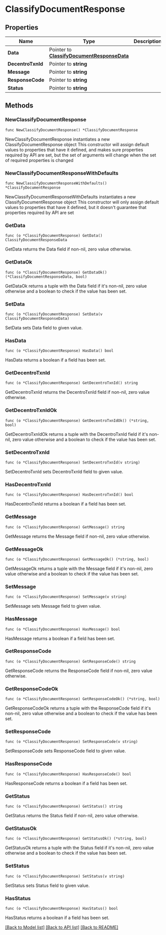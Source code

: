 # ClassifyDocumentResponse

## Properties

Name | Type | Description | Notes
------------ | ------------- | ------------- | -------------
**Data** | Pointer to [**ClassifyDocumentResponseData**](ClassifyDocumentResponseData.md) |  | [optional] 
**DecentroTxnId** | Pointer to **string** |  | [optional] 
**Message** | Pointer to **string** |  | [optional] 
**ResponseCode** | Pointer to **string** |  | [optional] 
**Status** | Pointer to **string** |  | [optional] 

## Methods

### NewClassifyDocumentResponse

`func NewClassifyDocumentResponse() *ClassifyDocumentResponse`

NewClassifyDocumentResponse instantiates a new ClassifyDocumentResponse object
This constructor will assign default values to properties that have it defined,
and makes sure properties required by API are set, but the set of arguments
will change when the set of required properties is changed

### NewClassifyDocumentResponseWithDefaults

`func NewClassifyDocumentResponseWithDefaults() *ClassifyDocumentResponse`

NewClassifyDocumentResponseWithDefaults instantiates a new ClassifyDocumentResponse object
This constructor will only assign default values to properties that have it defined,
but it doesn't guarantee that properties required by API are set

### GetData

`func (o *ClassifyDocumentResponse) GetData() ClassifyDocumentResponseData`

GetData returns the Data field if non-nil, zero value otherwise.

### GetDataOk

`func (o *ClassifyDocumentResponse) GetDataOk() (*ClassifyDocumentResponseData, bool)`

GetDataOk returns a tuple with the Data field if it's non-nil, zero value otherwise
and a boolean to check if the value has been set.

### SetData

`func (o *ClassifyDocumentResponse) SetData(v ClassifyDocumentResponseData)`

SetData sets Data field to given value.

### HasData

`func (o *ClassifyDocumentResponse) HasData() bool`

HasData returns a boolean if a field has been set.

### GetDecentroTxnId

`func (o *ClassifyDocumentResponse) GetDecentroTxnId() string`

GetDecentroTxnId returns the DecentroTxnId field if non-nil, zero value otherwise.

### GetDecentroTxnIdOk

`func (o *ClassifyDocumentResponse) GetDecentroTxnIdOk() (*string, bool)`

GetDecentroTxnIdOk returns a tuple with the DecentroTxnId field if it's non-nil, zero value otherwise
and a boolean to check if the value has been set.

### SetDecentroTxnId

`func (o *ClassifyDocumentResponse) SetDecentroTxnId(v string)`

SetDecentroTxnId sets DecentroTxnId field to given value.

### HasDecentroTxnId

`func (o *ClassifyDocumentResponse) HasDecentroTxnId() bool`

HasDecentroTxnId returns a boolean if a field has been set.

### GetMessage

`func (o *ClassifyDocumentResponse) GetMessage() string`

GetMessage returns the Message field if non-nil, zero value otherwise.

### GetMessageOk

`func (o *ClassifyDocumentResponse) GetMessageOk() (*string, bool)`

GetMessageOk returns a tuple with the Message field if it's non-nil, zero value otherwise
and a boolean to check if the value has been set.

### SetMessage

`func (o *ClassifyDocumentResponse) SetMessage(v string)`

SetMessage sets Message field to given value.

### HasMessage

`func (o *ClassifyDocumentResponse) HasMessage() bool`

HasMessage returns a boolean if a field has been set.

### GetResponseCode

`func (o *ClassifyDocumentResponse) GetResponseCode() string`

GetResponseCode returns the ResponseCode field if non-nil, zero value otherwise.

### GetResponseCodeOk

`func (o *ClassifyDocumentResponse) GetResponseCodeOk() (*string, bool)`

GetResponseCodeOk returns a tuple with the ResponseCode field if it's non-nil, zero value otherwise
and a boolean to check if the value has been set.

### SetResponseCode

`func (o *ClassifyDocumentResponse) SetResponseCode(v string)`

SetResponseCode sets ResponseCode field to given value.

### HasResponseCode

`func (o *ClassifyDocumentResponse) HasResponseCode() bool`

HasResponseCode returns a boolean if a field has been set.

### GetStatus

`func (o *ClassifyDocumentResponse) GetStatus() string`

GetStatus returns the Status field if non-nil, zero value otherwise.

### GetStatusOk

`func (o *ClassifyDocumentResponse) GetStatusOk() (*string, bool)`

GetStatusOk returns a tuple with the Status field if it's non-nil, zero value otherwise
and a boolean to check if the value has been set.

### SetStatus

`func (o *ClassifyDocumentResponse) SetStatus(v string)`

SetStatus sets Status field to given value.

### HasStatus

`func (o *ClassifyDocumentResponse) HasStatus() bool`

HasStatus returns a boolean if a field has been set.


[[Back to Model list]](../README.md#documentation-for-models) [[Back to API list]](../README.md#documentation-for-api-endpoints) [[Back to README]](../README.md)


